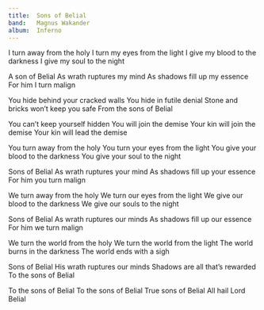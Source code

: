 ```yaml
---
title:  Sons of Belial
band:   Magnus Wakander
album:  Inferno
---
```



I turn away from the holy
I turn my eyes from the light
I give my blood to the darkness
I give my soul to the night

A son of Belial
As wrath ruptures my mind
As shadows fill up my essence
For him I turn malign

You hide behind your cracked walls
You hide in futile denial
Stone and bricks won’t keep you safe
From the sons of Belial

You can’t keep yourself hidden
You will join the demise
Your kin will join the demise
Your kin will lead the demise

You turn away from the holy
You turn your eyes from the light
You give your blood to the darkness
You give your soul to the night

Sons of Belial
As wrath ruptures your mind
As shadows fill up your essence
For him you turn malign

We turn away from the holy
We turn our eyes from the light
We give our blood to the darkness
We give our souls to the night

Sons of Belial
As wrath ruptures our minds
As shadows fill up our essence
For him we turn malign

We turn the world from the holy
We turn the world from the light
The world burns in the darkness
The world ends with a sigh

Sons of Belial
His wrath ruptures our minds
Shadows are all that’s rewarded
To the sons of Belial

To the sons of Belial
To the sons of Belial
True sons of Belial
All hail Lord Belial
